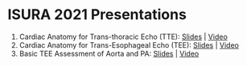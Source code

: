 # ISURA 2021 Presentations
1. Cardiac Anatomy for Trans-thoracic Echo (TTE): [Slides](https://docs.google.com/presentation/d/16mFz4MRKXNEkievFiTKLd2kb8yLe32Jp40ejcJYQGQQ/edit?usp=sharing) | [Video](https://youtu.be/qMB3RIj1D0g)
2. Cardiac Anatomy for Trans-Esophageal Echo (TEE): [Slides](https://docs.google.com/presentation/d/1oBC0WLuZkTVMv7xzkz-7ffLKlwerFmKdi7TpwP-dRzw/edit?usp=sharing) | [Video](https://youtu.be/-7xp_eJXZuA)
3. Basic TEE Assessment of Aorta and PA: [Slides](https://docs.google.com/presentation/d/1DAYwTNsCsKugkFscP9W4wyyQ0ToAa19iV5ZK_jJnffM/edit?usp=sharing) | [Video](https://youtu.be/ZkMXqCDMrEg)

